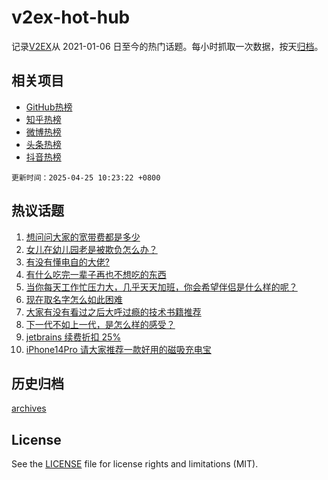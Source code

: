 # v2ex-hot-hub

 记录[V2EX](https://www.v2ex.com/)从 2021-01-06 日至今的热门话题。每小时抓取一次数据，按天[归档](archives)。
 
 ## 相关项目

- [GitHub热榜](https://github.com/it985/github-hot-hub)
- [知乎热榜](https://github.com/it985/zhihu-hot-hub)
- [微博热榜](https://github.com/it985/weibo-hot-hub)
- [头条热榜](https://github.com/it985/toutiao-hot-hub)
- [抖音热榜](https://github.com/it985/douyin-hot-hub)


 `更新时间：2025-04-25 10:23:22 +0800`

## 热议话题

1. [想问问大家的宽带费都是多少](https://www.v2ex.com/t/1127710)
1. [女儿在幼儿园老是被欺负怎么办？](https://www.v2ex.com/t/1127726)
1. [有没有懂电自的大佬?](https://www.v2ex.com/t/1127715)
1. [有什么吃完一辈子再也不想吃的东西](https://www.v2ex.com/t/1127822)
1. [当你每天工作忙压力大，几乎天天加班，你会希望伴侣是什么样的呢？](https://www.v2ex.com/t/1127711)
1. [现在取名字怎么如此困难](https://www.v2ex.com/t/1127788)
1. [大家有没有看过之后大呼过瘾的技术书籍推荐](https://www.v2ex.com/t/1127830)
1. [下一代不如上一代，是怎么样的感受？](https://www.v2ex.com/t/1127921)
1. [jetbrains 续费折扣 25%](https://www.v2ex.com/t/1127742)
1. [iPhone14Pro 请大家推荐一款好用的磁吸充电宝](https://www.v2ex.com/t/1127760)

## 历史归档

[archives](archives)

## License

See the [LICENSE](LICENSE) file for license rights and limitations (MIT).
